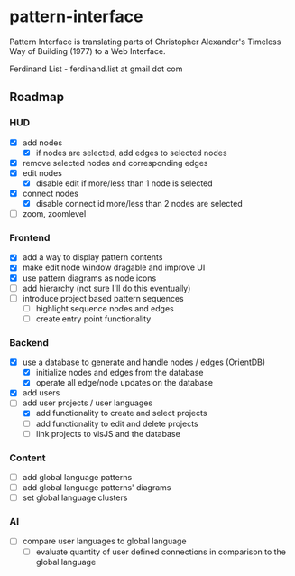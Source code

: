 # pattern-interface

Pattern Interface is translating parts of Christopher Alexander's Timeless Way of Building (1977) to a Web Interface.

Ferdinand List - ferdinand.list at gmail dot com

## Roadmap

### HUD
- [X] add nodes
  - [X] if nodes are selected, add edges to selected nodes
- [X] remove selected nodes and corresponding edges
- [X] edit nodes
	- [X] disable edit if more/less than 1 node is selected
- [X] connect nodes
	- [X] disable connect id more/less than 2 nodes are selected
- [ ] zoom, zoomlevel

### Frontend 
- [X] add a way to display pattern contents
- [X] make edit node window dragable and improve UI
- [X] use pattern diagrams as node icons
- [ ] add hierarchy (not sure I'll do this eventually)
- [ ] introduce project based pattern sequences
	- [ ] highlight sequence nodes and edges
	- [ ] create entry point functionality

### Backend 
- [X] use a database to generate and handle nodes / edges (OrientDB)
	- [X] initialize nodes and edges from the database
	- [X] operate all edge/node updates on the database
- [X] add users
- [ ] add user projects / user languages
	- [X] add functionality to create and select projects
	- [ ] add functionality to edit and delete projects
	- [ ] link projects to visJS and the database

### Content
- [ ] add global language patterns
- [ ] add global language patterns' diagrams
- [ ] set global language clusters

### AI
- [ ] compare user languages to global language
  - [ ] evaluate quantity of user defined connections in comparison to the global language